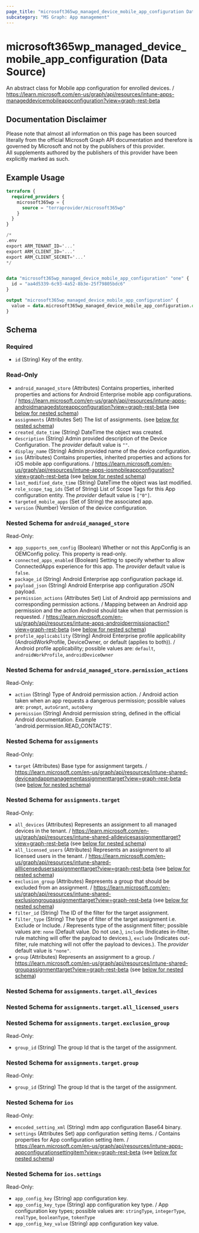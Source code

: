 ```yaml
---
page_title: "microsoft365wp_managed_device_mobile_app_configuration Data Source - microsoft365wp"
subcategory: "MS Graph: App management"
---
```


# microsoft365wp_managed_device_mobile_app_configuration (Data Source)

An abstract class for Mobile app configuration for enrolled devices. / https://learn.microsoft.com/en-us/graph/api/resources/intune-apps-manageddevicemobileappconfiguration?view=graph-rest-beta

## Documentation Disclaimer

Please note that almost all information on this page has been sourced literally from the official Microsoft Graph API 
documentation and therefore is governed by Microsoft and not by the publishers of this provider.  
All supplements authored by the publishers of this provider have been explicitly marked as such.

## Example Usage

```terraform
terraform {
  required_providers {
    microsoft365wp = {
      source = "terraprovider/microsoft365wp"
    }
  }
}

/*
.env
export ARM_TENANT_ID='...'
export ARM_CLIENT_ID='...'
export ARM_CLIENT_SECRET='...'
*/


data "microsoft365wp_managed_device_mobile_app_configuration" "one" {
  id = "aa4d5339-6c93-4a52-8b3e-25f79805bdc6"
}

output "microsoft365wp_managed_device_mobile_app_configuration" {
  value = data.microsoft365wp_managed_device_mobile_app_configuration.one
}
```

<!-- schema generated by tfplugindocs -->
## Schema

### Required

- `id` (String) Key of the entity.

### Read-Only

- `android_managed_store` (Attributes) Contains properties, inherited properties and actions for Android Enterprise mobile app configurations. / https://learn.microsoft.com/en-us/graph/api/resources/intune-apps-androidmanagedstoreappconfiguration?view=graph-rest-beta (see [below for nested schema](#nestedatt--android_managed_store))
- `assignments` (Attributes Set) The list of assignments. (see [below for nested schema](#nestedatt--assignments))
- `created_date_time` (String) DateTime the object was created.
- `description` (String) Admin provided description of the Device Configuration. The _provider_ default value is `""`.
- `display_name` (String) Admin provided name of the device configuration.
- `ios` (Attributes) Contains properties, inherited properties and actions for iOS mobile app configurations. / https://learn.microsoft.com/en-us/graph/api/resources/intune-apps-iosmobileappconfiguration?view=graph-rest-beta (see [below for nested schema](#nestedatt--ios))
- `last_modified_date_time` (String) DateTime the object was last modified.
- `role_scope_tag_ids` (Set of String) List of Scope Tags for this App configuration entity. The _provider_ default value is `["0"]`.
- `targeted_mobile_apps` (Set of String) the associated app.
- `version` (Number) Version of the device configuration.

<a id="nestedatt--android_managed_store"></a>
### Nested Schema for `android_managed_store`

Read-Only:

- `app_supports_oem_config` (Boolean) Whether or not this AppConfig is an OEMConfig policy. This property is read-only.
- `connected_apps_enabled` (Boolean) Setting to specify whether to allow ConnectedApps experience for this app. The _provider_ default value is `false`.
- `package_id` (String) Android Enterprise app configuration package id.
- `payload_json` (String) Android Enterprise app configuration JSON payload.
- `permission_actions` (Attributes Set) List of Android app permissions and corresponding permission actions. / Mapping between an Android app permission and the action Android should take when that permission is requested. / https://learn.microsoft.com/en-us/graph/api/resources/intune-apps-androidpermissionaction?view=graph-rest-beta (see [below for nested schema](#nestedatt--android_managed_store--permission_actions))
- `profile_applicability` (String) Android Enterprise profile applicability (AndroidWorkProfile, DeviceOwner, or default (applies to both)). / Android profile applicability; possible values are: `default`, `androidWorkProfile`, `androidDeviceOwner`

<a id="nestedatt--android_managed_store--permission_actions"></a>
### Nested Schema for `android_managed_store.permission_actions`

Read-Only:

- `action` (String) Type of Android permission action. / Android action taken when an app requests a dangerous permission; possible values are: `prompt`, `autoGrant`, `autoDeny`
- `permission` (String) Android permission string, defined in the official Android documentation.  Example 'android.permission.READ_CONTACTS'.



<a id="nestedatt--assignments"></a>
### Nested Schema for `assignments`

Read-Only:

- `target` (Attributes) Base type for assignment targets. / https://learn.microsoft.com/en-us/graph/api/resources/intune-shared-deviceandappmanagementassignmenttarget?view=graph-rest-beta (see [below for nested schema](#nestedatt--assignments--target))

<a id="nestedatt--assignments--target"></a>
### Nested Schema for `assignments.target`

Read-Only:

- `all_devices` (Attributes) Represents an assignment to all managed devices in the tenant. / https://learn.microsoft.com/en-us/graph/api/resources/intune-shared-alldevicesassignmenttarget?view=graph-rest-beta (see [below for nested schema](#nestedatt--assignments--target--all_devices))
- `all_licensed_users` (Attributes) Represents an assignment to all licensed users in the tenant. / https://learn.microsoft.com/en-us/graph/api/resources/intune-shared-alllicensedusersassignmenttarget?view=graph-rest-beta (see [below for nested schema](#nestedatt--assignments--target--all_licensed_users))
- `exclusion_group` (Attributes) Represents a group that should be excluded from an assignment. / https://learn.microsoft.com/en-us/graph/api/resources/intune-shared-exclusiongroupassignmenttarget?view=graph-rest-beta (see [below for nested schema](#nestedatt--assignments--target--exclusion_group))
- `filter_id` (String) The ID of the filter for the target assignment.
- `filter_type` (String) The type of filter of the target assignment i.e. Exclude or Include. / Represents type of the assignment filter; possible values are: `none` (Default value. Do not use.), `include` (Indicates in-filter, rule matching will offer the payload to devices.), `exclude` (Indicates out-filter, rule matching will not offer the payload to devices.). The _provider_ default value is `"none"`.
- `group` (Attributes) Represents an assignment to a group. / https://learn.microsoft.com/en-us/graph/api/resources/intune-shared-groupassignmenttarget?view=graph-rest-beta (see [below for nested schema](#nestedatt--assignments--target--group))

<a id="nestedatt--assignments--target--all_devices"></a>
### Nested Schema for `assignments.target.all_devices`


<a id="nestedatt--assignments--target--all_licensed_users"></a>
### Nested Schema for `assignments.target.all_licensed_users`


<a id="nestedatt--assignments--target--exclusion_group"></a>
### Nested Schema for `assignments.target.exclusion_group`

Read-Only:

- `group_id` (String) The group Id that is the target of the assignment.


<a id="nestedatt--assignments--target--group"></a>
### Nested Schema for `assignments.target.group`

Read-Only:

- `group_id` (String) The group Id that is the target of the assignment.




<a id="nestedatt--ios"></a>
### Nested Schema for `ios`

Read-Only:

- `encoded_setting_xml` (String) mdm app configuration Base64 binary.
- `settings` (Attributes Set) app configuration setting items. / Contains properties for App configuration setting item. / https://learn.microsoft.com/en-us/graph/api/resources/intune-apps-appconfigurationsettingitem?view=graph-rest-beta (see [below for nested schema](#nestedatt--ios--settings))

<a id="nestedatt--ios--settings"></a>
### Nested Schema for `ios.settings`

Read-Only:

- `app_config_key` (String) app configuration key.
- `app_config_key_type` (String) app configuration key type. / App configuration key types; possible values are: `stringType`, `integerType`, `realType`, `booleanType`, `tokenType`
- `app_config_key_value` (String) app configuration key value.
